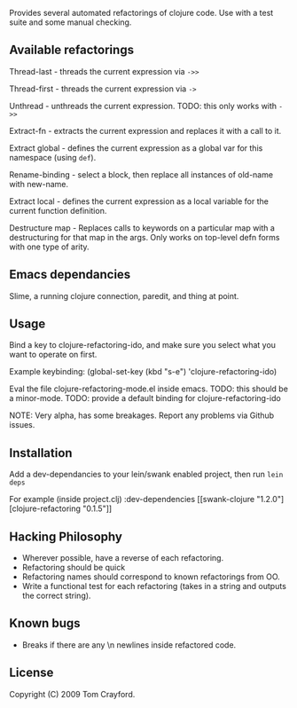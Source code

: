 Provides several automated refactorings of clojure code.
Use with a test suite and some manual
checking.

Available refactorings
----------------------

Thread-last - threads the current expression via `->>`

Thread-first - threads the current expression via `->`

Unthread - unthreads the current expression. TODO: this only works with `->>`

Extract-fn - extracts the current expression and replaces it with a
call to it.

Extract global - defines the current expression as a global var for
this namespace (using `def`).

Rename-binding - select a block, then replace all instances of
old-name with new-name.

Extract local - defines the current expression as a local variable for
the current function definition.

Destructure map - Replaces calls to keywords on a particular map with
a destructuring for that map in the args. Only works on top-level defn
forms with one type of arity.

Emacs dependancies
---
Slime, a running clojure connection, paredit, and thing at point.

Usage
---

Bind a key to clojure-refactoring-ido, and make sure you select
what you want to operate on first.

Example keybinding:
    (global-set-key (kbd "s-e") 'clojure-refactoring-ido)

Eval the file clojure-refactoring-mode.el inside emacs.
TODO: this should be a minor-mode.
TODO: provide a default binding for clojure-refactoring-ido

NOTE: Very alpha, has some breakages. Report any problems via Github issues.

Installation
---

Add a dev-dependancies to your lein/swank enabled project, then run
`lein deps`

For example (inside project.clj)
    :dev-dependencies [[swank-clojure "1.2.0"]
                       [clojure-refactoring "0.1.5"]]

Hacking Philosophy
--------------------
- Wherever possible, have a reverse of each refactoring.
- Refactoring should be quick
- Refactoring names should correspond to known refactorings from OO.
- Write a functional test for each refactoring (takes in a string and
outputs the correct string).

Known bugs
---
- Breaks if there are any \n newlines inside refactored code.

License
---
Copyright (C) 2009 Tom Crayford.

